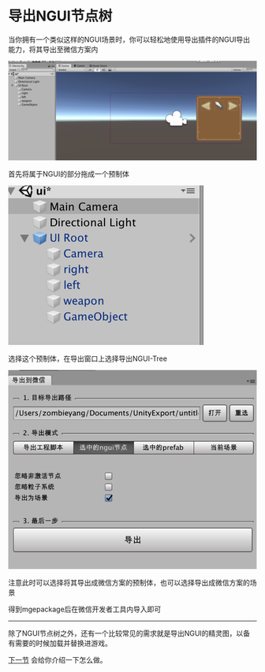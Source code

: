 # 导出NGUI节点树

当你拥有一个类似这样的NGUI场景时，你可以轻松地使用导出插件的NGUI导出能力，将其导出至微信方案内

![image.png](./image/ngui1.png)


首先将属于NGUI的部分拖成一个预制体

![image.png](./image/ngui2.png)


选择这个预制体，在导出窗口上选择导出NGUI-Tree

![image.png](./image/ngui3.png)

注意此时可以选择将其导出成微信方案的预制体，也可以选择导出成微信方案的场景




得到mgepackage后在微信开发者工具内导入即可






--------------------------------------------------------

除了NGUI节点树之外，还有一个比较常见的需求就是导出NGUI的精灵图，以备有需要的时候加载并替换进游戏。

[下一节](./ngui-spriteframe.md) 会给你介绍一下怎么做。